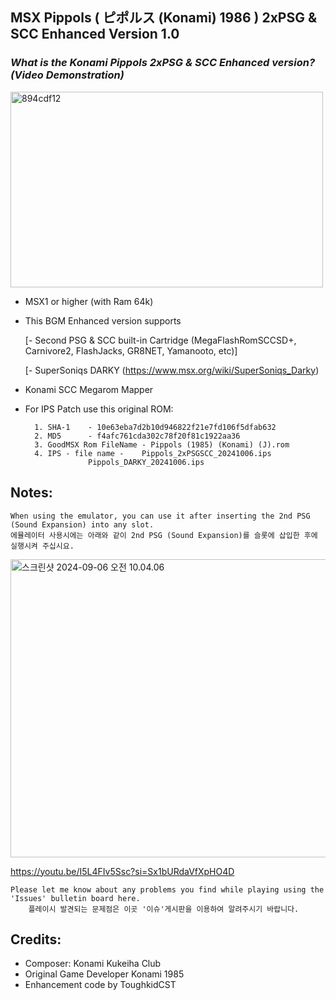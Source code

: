 ## MSX Pippols ( ピポルス (Konami) 1986 ) 2xPSG & SCC Enhanced Version 1.0

### *What is the Konami Pippols 2xPSG & SCC Enhanced version? (Video Demonstration)*

<a data-flickr-embed="true" href="https://youtu.be/zpgWOMnACFc?si=kvnyWl_FfzLTEbx0" title="894cdf12"><img src="https://live.staticflickr.com/65535/54044380410_527097ed1e.jpg" width="500" height="313" alt="894cdf12"/></a>

- MSX1 or higher (with Ram 64k) 

- This BGM Enhanced version supports

	[- Second PSG & SCC built-in Cartridge (MegaFlashRomSCCSD+, Carnivore2, FlashJacks, GR8NET, Yamanooto, etc)] 
     
	[- SuperSoniqs DARKY (https://www.msx.org/wiki/SuperSoniqs_Darky)			    

- Konami SCC Megarom Mapper

- For IPS Patch use this original ROM:

		1. SHA-1	- 10e63eba7d2b10d946822f21e7fd106f5dfab632
		2. MD5	  	- f4afc761cda302c78f20f81c1922aa36
		3. GoodMSX Rom FileName - Pippols (1985) (Konami) (J).rom
		4. IPS - file name - 	Pippols_2xPSGSCC_20241006.ips
  					Pippols_DARKY_20241006.ips  


## Notes:

	When using the emulator, you can use it after inserting the 2nd PSG (Sound Expansion) into any slot.
	에뮬레이터 사용시에는 아래와 같이 2nd PSG (Sound Expansion)를 슬롯에 삽입한 후에 실행시켜 주십시요. 

<a data-flickr-embed="true" href="https://youtu.be/I5L4FIv5Ssc?si=Sx1bURdaVfXpHO4D" title="스크린샷 2024-09-06 오전 10.04.06"><img src="https://live.staticflickr.com/65535/53974589170_ff39bd21ce_z.jpg" width="640" height="477" alt="스크린샷 2024-09-06 오전 10.04.06"/></a>

https://youtu.be/I5L4FIv5Ssc?si=Sx1bURdaVfXpHO4D

	Please let me know about any problems you find while playing using the 'Issues' bulletin board here.
    	플레이시 발견되는 문제점은 이곳 '이슈'게시판을 이용하여 알려주시기 바랍니다. 

  	

## Credits:

- Composer: Konami Kukeiha Club
- Original Game Developer Konami 1985
- Enhancement code by ToughkidCST
  
